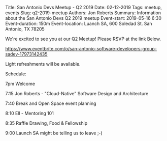 Title: San Antonio Devs Meetup - Q2 2019
Date: 02-12-2019
Tags: meetup, events
Slug: q2-2019-meetup
Authors: Jon Roberts
Summary: Information about the San Antonio Devs Q2 2019 meetup
Event-start: 2019-05-16 6:30
Event-duration: 150m
Event-location: Luanch SA, 600 Soledad St. San Antonio, TX 78205

We're excited to see you at our Q2 Meetup!  Please RSVP at the link Below.

<https://www.eventbrite.com/o/san-antonio-software-developers-group-sadev-17973142435>

Light refreshments will be available.


Schedule:

7pm        Welcome

7:15       Jon Roberts - "Cloud-Native" Software Design and Architecture

7:40       Break and Open Space event planning

8:10       Ell - Mentoring 101

8:35       Raffle Drawing, Food & Fellowship

9:00       Launch SA might be telling us to leave ;-)